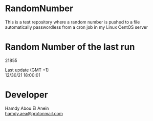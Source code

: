 # RandomNumber    
This is a test repository where a random number is pushed to a file automatically passwordless from a cron job in my Linux CentOS server    
# Random Number of the last run   
21855
      
Last update (GMT +1)    
12/30/21 18:00:01
# Developer    
Hamdy Abou El Anein   
hamdy.aea@protonmail.com
